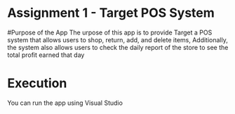 # Assignment 1 - Target POS System

#Purpose of the App
The urpose of this app is to provide Target a POS system that allows
users to shop, return, add, and delete items, Additionally, the system
also allows users to check the daily report of the store to see the total
profit earned that day

# Execution
You can run the app using Visual Studio 
